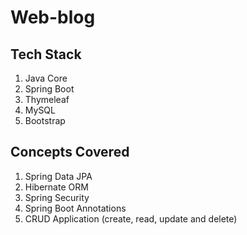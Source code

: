 # Web-blog

## Tech Stack
1. Java Core
2. Spring Boot
3. Thymeleaf
4. MySQL
5. Bootstrap

## Concepts Covered
1. Spring Data JPA
2. Hibernate ORM
3. Spring Security
4. Spring Boot Annotations
5. CRUD Application (create, read, update and delete)
